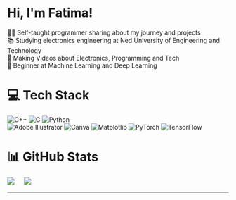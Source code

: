 # Hi, I'm Fatima!
👩‍💻 Self-taught programmer sharing about my journey and projects<br>
📚 Studying electronics engineering at Ned University of Engineering and Technology<br>
🎥 Making Videos about Electronics, Programming and Tech<br>
🚀 Beginner at Machine Learning and Deep Learning


# 💻 Tech Stack
![C++](https://img.shields.io/badge/c++-%2300599C.svg?style=for-the-badge&logo=c%2B%2B&logoColor=white) ![C](https://img.shields.io/badge/c-%2300599C.svg?style=for-the-badge&logo=c&logoColor=white) ![Python](https://img.shields.io/badge/python-3670A0?style=for-the-badge&logo=python&logoColor=ffdd54)  <br/>
![Adobe Illustrator](https://img.shields.io/badge/adobe%20illustrator-%23FF9A00.svg?style=for-the-badge&logo=adobe%20illustrator&logoColor=white) ![Canva](https://img.shields.io/badge/Canva-%2300C4CC.svg?style=for-the-badge&logo=Canva&logoColor=white) ![Matplotlib](https://img.shields.io/badge/Matplotlib-%23ffffff.svg?style=for-the-badge&logo=Matplotlib&logoColor=black) ![PyTorch](https://img.shields.io/badge/PyTorch-%23EE4C2C.svg?style=for-the-badge&logo=PyTorch&logoColor=white) ![TensorFlow](https://img.shields.io/badge/TensorFlow-%23FF6F00.svg?style=for-the-badge&logo=TensorFlow&logoColor=white)

# 📊 GitHub Stats


![](https://github-readme-streak-stats.herokuapp.com/?user=im-Fatima&theme=radical&hide_border=false) &emsp;
![](https://github-readme-stats.vercel.app/api/top-langs/?username=im-Fatima&theme=radical&hide_border=false&include_all_commits=false&count_private=false&layout=compact)



---
<!--[![](https://visitcount.itsvg.in/api?id=Minji-lil&icon=0&color=2)](https://visitcount.itsvg.in)-->






